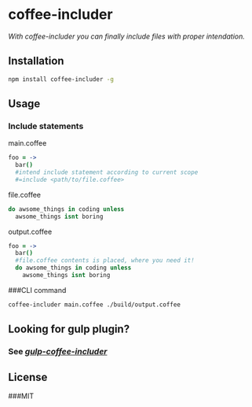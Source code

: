 # coffee-includer

*With coffee-includer you can finally include files with proper intendation.*

## Installation

```bash
npm install coffee-includer -g
```

## Usage

### Include statements

main.coffee

```coffeescript
foo = ->
  bar()
  #intend include statement according to current scope
  #=include <path/to/file.coffee>
```

file.coffee

```coffeescript
do awsome_things in coding unless
  awsome_things isnt boring
```

output.coffee

```coffeescript
foo = ->
  bar()
  #file.coffee contents is placed, where you need it!
  do awsome_things in coding unless
    awsome_things isnt boring
```

###CLI command

```bash
coffee-includer main.coffee ./build/output.coffee
```

## Looking for gulp plugin?

### See [*gulp-coffee-includer*](https://github.com/Zydnar/coffee-includer-gulp.git)

## License

###MIT
